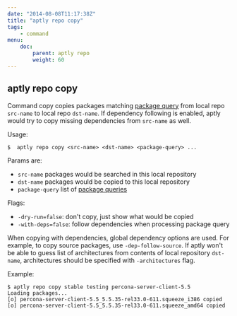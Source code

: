 ```yaml
---
date: "2014-08-08T11:17:38Z"
title: "aptly repo copy"
tags:
    - command
menu:
    doc:
        parent: aptly repo
        weight: 60
---
```


aptly repo copy
---------------

Command copy copies packages matching [package query](/doc/feature/query/)
from local repo `src-name` to local repo `dst-name`. If dependency
following is enabled, aptly would try to copy missing dependencies from
`src-name` as well.

Usage:

    $  aptly repo copy <src-name> <dst-name> <package-query> ...

Params are:

-   `src-name` packages would be searched in this local repository
-   `dst-name` packages would be copied to this local repository
-   `package-query` list of [package queries](/doc/feature/query/)

Flags:

-   `-dry-run=false`: don't copy, just show what would be copied
-   `-with-deps=false`: follow dependencies when processing package
    query

When copying with dependencies, global dependency options are used. For
example, to copy source packages, use `-dep-follow-source`. If aptly
won't be able to guess list of architectures from contents of local
repository `dst-name`, architectures should be specified with
`-architectures` flag.

Example:

    $ aptly repo copy stable testing percona-server-client-5.5
    Loading packages...
    [o] percona-server-client-5.5_5.5.35-rel33.0-611.squeeze_i386 copied
    [o] percona-server-client-5.5_5.5.35-rel33.0-611.squeeze_amd64 copied

 